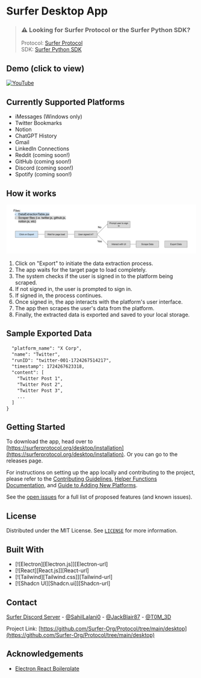 # Surfer Desktop App

> ### ⚠️ Looking for Surfer Protocol or the Surfer Python SDK? 
> Protocol: [Surfer Protocol](https://github.com/Surfer-Org/Protocol)\
> SDK: [Surfer Python SDK](https://github.com/Surfer-Org/Python-SDK)

## Demo (click to view)

[![YouTube](http://i.ytimg.com/vi/2P25iOd14qw/hqdefault.jpg)](https://www.youtube.com/watch?v=2P25iOd14qw)

## Currently Supported Platforms
- iMessages (Windows only)
- Twitter Bookmarks
- Notion
- ChatGPT History
- Gmail
- LinkedIn Connections
- Reddit (coming soon!)
- GitHub (coming soon!)
- Discord (coming soon!)
- Spotify (coming soon!)

## How it works

![Surfer Diagram](assets/SurferDiagram.png)

1. Click on "Export" to initiate the data extraction process.
2. The app waits for the target page to load completely.
3. The system checks if the user is signed in to the platform being scraped.
4. If not signed in, the user is prompted to sign in.
5. If signed in, the process continues.
6. Once signed in, the app interacts with the platform's user interface.
7. The app then scrapes the user's data from the platform.
8. Finally, the extracted data is exported and saved to your local storage.

## Sample Exported Data

```json{
  "platform_name": "X Corp",
  "name": "Twitter",
  "runID": "twitter-001-1724267514217",
  "timestamp": 1724267623318,
  "content": [
    "Twitter Post 1",
    "Twitter Post 2",
    "Twitter Post 3",
    ...
  ]
}
```

## Getting Started

To download the app, head over to [https://surferprotocol.org/desktop/installation](https://surferprotocol.org/desktop/installation). Or you can go to the releases page.

For instructions on setting up the app locally and contributing to the project, please refer to the [Contributing Guidelines](CONTRIBUTING.md), [Helper Functions Documentation](docs/HELPER_FUNCTIONS.md), and [Guide to Adding New Platforms](docs/ADD_PLATFORMS.md).

See the [open issues](https://github.com/Surfer-Org/Protocol/issues) for a full list of proposed features (and known issues).

## License

Distributed under the MIT License. See [`LICENSE`](https://github.com/Surfer-Org/Protocol/tree/main/desktop/blob/main/LICENSE) for more information.

## Built With

* [![Electron][Electron.js]][Electron-url]
* [![React][React.js]][React-url]
* [![Tailwind][Tailwind.css]][Tailwind-url]
* [![Shadcn UI][Shadcn.ui]][Shadcn-url]

## Contact

[Surfer Discord Server](https://discord.gg/Tjg7pjcFNP) - [@SahilLalani0](https://x.com/SahilLalani0) - [@JackBlair87](https://x.com/JackBlair87) - [@T0M_3D](https://x.com/T0M_3D)

Project Link: [https://github.com/Surfer-Org/Protocol/tree/main/desktop](https://github.com/Surfer-Org/Protocol/tree/main/desktop)

## Acknowledgements

- [Electron React Boilerplate](https://github.com/electron-react-boilerplate/electron-react-boilerplate)